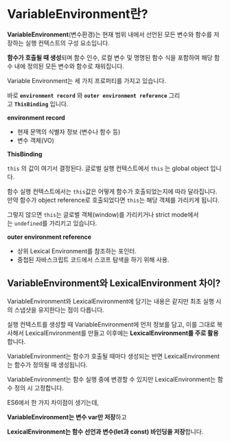 # **VariableEnvironment란?**

**VariableEnvironment**(변수환경)는 현재 범위 내에서 선언된 모든 변수와 함수를 저장하는 실행 컨텍스트의 구성 요소입니다.

**함수가 호출될 때 생성**되며 함수 인수, 로컬 변수 및 명명된 함수 식을 포함하여 해당 함수 내에 정의된 모든 변수와 함수로 채워집니다.

Variable Environment는 세 가지 프로퍼티를 가지고 있습니다.

바로 **`environment record`** 와 **`outer environment reference`** 그리고 **`ThisBinding`** 입니다.

**environment record**

- 현재 문맥의 식별자 정보 (변수나 함수 등)
- 변수 객체(VO)

**ThisBinding**

`this` 의 값이 여기서 결정된다. 글로벌 실행 컨텍스트에서 `this` 는 global object 입니다.

함수 실행 컨텍스트에서는 `this`값은 어떻게 함수가 호출되었는지에 따라 달라집니다. 만약 함수가 object reference로 호출되었다면 `this`는 해당 객체를 가리키게 됩니다.

그렇지 않으면 `this`는 글로벌 객체(window)를 가리키거나 strict mode에서는 `undefined`를 가리키고 있습니다.

**outer environment reference**

- 상위 Lexical Environment를 참조하는 포인터.
- 중첩된 자바스크립트 코드에서 스코프 탐색을 하기 위해 사용.

## VariableEnvironment와 LexicalEnvironment 차이?

VariableEnvironment와 LexicalEnvironment에 담기는 내용은 같지만 최초 실행 시의 스냅샷을 유지한다는 점이 다릅니다.

실행 컨텍스트를 생성할 때 VariableEnvironment에 먼저 정보를 담고, 이를 그대로 복사해서 LexicalEnvironment를 만들고 이후에는 **LexicalEnvironment를 주로 활용**합니다.

VariableEnvironment는 함수가 호출될 때마다 생성되는 반면 LexicalEnvironment는 함수가 정의될 때 생성됩니다.

VariableEnvironment는 함수 실행 중에 변경할 수 있지만 LexicalEnvironment는 함수 정의 시 고정합니다.

ES6에서 한 가지 차이점이 생기는데,

**VariableEnvironment는 변수 var만 저장**하고

**LexicalEnvironment는 함수 선언과 변수(let과 const) 바인딩을 저장**합니다.
